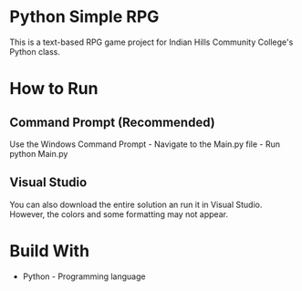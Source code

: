# Python Simple RPG
This is a text-based RPG game project for Indian Hills Community College's Python class.

# How to Run
## Command Prompt (Recommended)
Use the Windows Command Prompt - Navigate to the Main.py file - Run python Main.py
## Visual Studio
You can also download the entire solution an run it in Visual Studio. However, the colors and some formatting may not appear.

# Build With
- Python - Programming language
